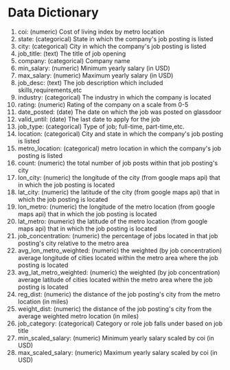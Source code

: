 # Data Dictionary

1. coi: (numeric) Cost of living index by metro location
2. state: (categorical) State in which the company's job posting is listed
3. city: (categorical) City in which the company's job posting is listed
4. job_title: (text) The title of job opening
5. company: (categorical) Company name
6. min_salary: (numeric) Minimum yearly salary (in USD)
7. max_salary: (numeric) Maximum yearly salary (in USD)
8. job_desc: (text) The job description which included skills,requirements,etc
9. industry: (categorical) The industry in which the company is located
10. rating: (numeric) Rating of the company on a scale from 0-5
11. date_posted: (date) The date on which the job was posted on glassdoor
12. valid_until: (date) The last date to apply for the job
13. job_type: (categorical) Type of job; full-time, part-time,etc.
14. location: (categorical) City and state in which the company's job posting is listed
15. metro_location: (categorical) metro location in which the company's job posting is listed
16. count: (numeric) the total number of job posts within that job posting's city
17. lon_city: (numeric) the longitude of the city (from google maps api) that in which the job posting is located
18. lat_city: (numeric)  the latitude of the city (from google maps api) that in which the job posting is located
19. lon_metro: (numeric)  the longitude of the metro location (from google maps api) that in which the job posting is located
20. lat_metro: (numeric)  the latitude of the metro location (from google maps api) that in which the job posting is located
21. job_concentration: (numeric) the percentage of jobs located in that job posting's city relative to the metro area
22. avg_lon_metro_weighted: (numeric) the weighted (by job concentration) average longitude of cities located within the metro area where the job posting is located
23. avg_lat_metro_weighted: (numeric) the weighted (by job concentration) average latitude of cities located within the metro area where the job posting is located
24. reg_dist: (numeric) the distance of the job posting's city from the metro location (in miles)
25. weight_dist: (numeric) the distance of the job posting's city from the average weighted metro location (in miles)
26. job_category: (categorical) Category or role job falls under based on job title
27. min_scaled_salary: (numeric) Minimum yearly salary scaled by coi (in USD)
28. max_scaled_salary: (numeric) Maximum yearly salary scaled by coi (in USD)
